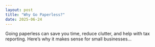 ```yaml
---
layout: post
title: "Why Go Paperless?"
date: 2025-06-24
---
```


Going paperless can save you time, reduce clutter, and help with tax reporting. Here’s why it makes sense for small businesses...
